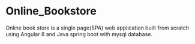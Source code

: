 # Online_Bookstore
Online book store is a single page(SPA) web application built from scratch using Angular 8 and Java spring boot with mysql database.
